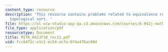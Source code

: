 ```yaml
---
content_type: resource
description: 'This resource contains problems related to equivalence relations, chains,
  topological sort. '
file: https://ol-ocw-studio-app-qa.s3.amazonaws.com/courses/6-042j-mathematics-for-computer-science-fall-2010/fcc8472ce1c1ec54acfa6f4a476ac00d_MIT6_042JF10_rec11.pdf
file_type: application/pdf
resourcetype: Document
title: MIT6_042JF10_rec11.pdf
uid: fcc8472c-e1c1-ec54-acfa-6f4a476ac00d
---
```

